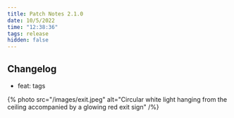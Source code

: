 ```yaml
---
title: Patch Notes 2.1.0
date: 10/5/2022
time: "12:38:36"
tags: release
hidden: false
---
```


## Changelog

- feat: tags

{% photo src="/images/exit.jpeg" alt="Circular white light hanging from the ceiling accompanied by a glowing red exit sign" /%}
